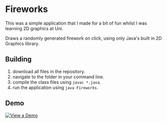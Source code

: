 # Fireworks

This was a simple application that I made for a bit of fun whilst I was learning 2D graphics at Uni.  

Draws a randomly generated firework on click, using only Java's built in 2D Graphics library.

## Building

1. download all files in the repository.
1. navigate to the folder in your command line.
1. compile the class files using `javac *.java`.
1. run the application using `java Fireworks`.

## Demo

[![View a Demo](http://i.imgur.com/gNlkV8S.png)](https://www.youtube.com/watch?v=ZodwghwUkFo)
